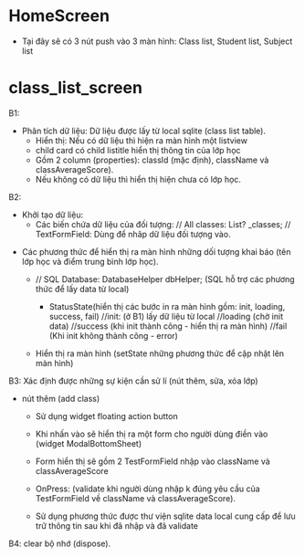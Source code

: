 # HomeScreen
- Tại đây sẽ có 3 nút push vào 3 màn hình: Class list, Student list, Subject list

# class_list_screen
B1:
- Phân tích dữ liệu: Dữ liệu được lấy từ local sqlite (class list table).
    + Hiển thị: Nếu có dữ liệu thì hiện ra màn hình một listview 
    + child card có child listitle hiển thị thông tin của lớp học
    + Gồm 2 column (properties): classId (mặc định),  className và classAverageScore).
    + Nếu không có dữ liệu thì hiển thị hiện chưa có lớp học.
      
B2:
- Khởi tạo dữ liệu:
  + Các biến chứa dữ liệu của đối tượng:
  // All classes: List<ClassModel>? _classes; 
  // TextFormField: Dùng để nhâp dữ liệu đối tượng vào.

+ Các phương thức để hiển thị ra màn hình những dối tượng khai báo (tên lớp học và điểm trung bình lớp học). 
  + // SQL Database: DatabaseHelper dbHelper; (SQL hỗ trợ các phương thức để lấy data từ local)
  
    + StatusState(hiển thị các bước in ra màn hình gồm: init, loading, success, fail)
    //init: (ở B1) lấy dữ liệu từ local 
    //loading (chờ init data)
    //success (khi init thành công - hiển thị ra màn hình)
    //fail (Khi init không thành công - error)
    
  + Hiển thị ra màn hình (setState những phương thức để cập nhật lên màn hình)

B3: Xác định được những sự kiện cần sử lí (nút thêm, sửa, xóa lớp)

- nút thêm (add class)
  + Sử dụng widget floating action button
  + Khi nhấn vào sẽ hiển thị ra một form cho người dùng điền vào (widget ModalBottomSheet)
  + Form hiển thị sẽ gồm 2 TestFormField nhập vào className và classAverageScore
  
  + OnPress: (validate khi người dùng nhập k đúng yêu cầu của TestFormField về className và classAverageScore).
  + Sử dụng phương thức được thư viện sqlite data local cung cấp để lưu trữ thông tin sau khi đã nhập
  và đã validate
    
B4: clear bộ nhớ (dispose).
